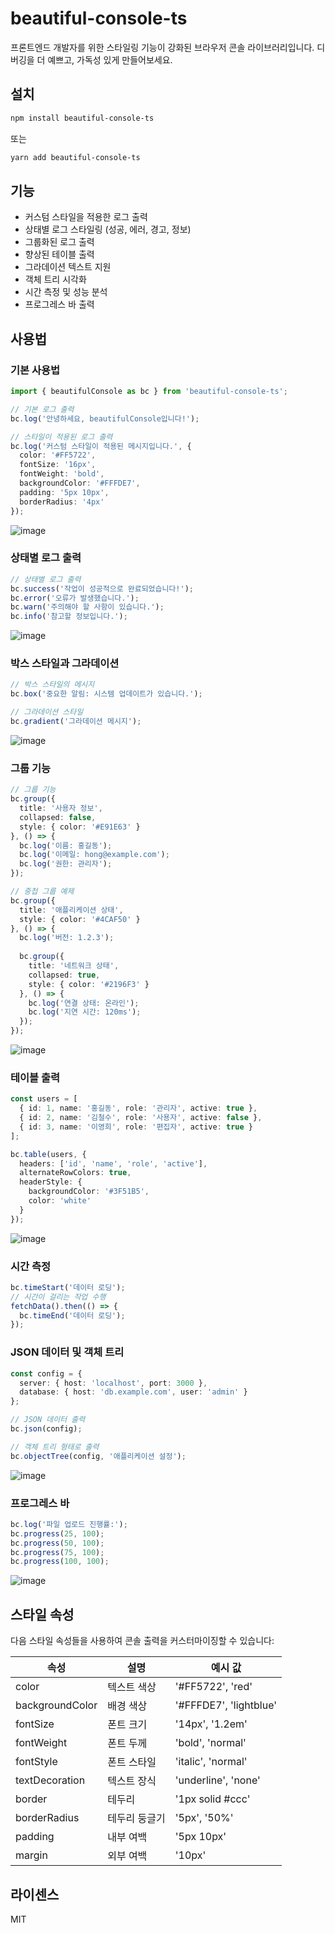 # beautiful-console-ts

프론트엔드 개발자를 위한 스타일링 기능이 강화된 브라우저 콘솔 라이브러리입니다. 디버깅을 더 예쁘고, 가독성 있게 만들어보세요.

## 설치

```bash
npm install beautiful-console-ts
```

또는

```bash
yarn add beautiful-console-ts
```

## 기능

- 커스텀 스타일을 적용한 로그 출력
- 상태별 로그 스타일링 (성공, 에러, 경고, 정보)
- 그룹화된 로그 출력
- 향상된 테이블 출력
- 그라데이션 텍스트 지원
- 객체 트리 시각화
- 시간 측정 및 성능 분석
- 프로그레스 바 출력

## 사용법

### 기본 사용법

```typescript
import { beautifulConsole as bc } from 'beautiful-console-ts';

// 기본 로그 출력
bc.log('안녕하세요, beautifulConsole입니다!');

// 스타일이 적용된 로그 출력
bc.log('커스텀 스타일이 적용된 메시지입니다.', {
  color: '#FF5722',
  fontSize: '16px',
  fontWeight: 'bold',
  backgroundColor: '#FFFDE7',
  padding: '5px 10px',
  borderRadius: '4px'
});
```
![image](https://github.com/user-attachments/assets/86fa87bc-650c-420e-a832-6947772b4b46)


### 상태별 로그 출력

```typescript
// 상태별 로그 출력
bc.success('작업이 성공적으로 완료되었습니다!');
bc.error('오류가 발생했습니다.');
bc.warn('주의해야 할 사항이 있습니다.');
bc.info('참고할 정보입니다.');
```
![image](https://github.com/user-attachments/assets/8af3c1c2-07d5-4aa5-877a-5d9f5b35e32c)

### 박스 스타일과 그라데이션

```typescript
// 박스 스타일의 메시지
bc.box('중요한 알림: 시스템 업데이트가 있습니다.');

// 그라데이션 스타일
bc.gradient('그라데이션 메시지');
```
![image](https://github.com/user-attachments/assets/d75db4d4-b188-4afb-8519-47f8ab6a3296)

### 그룹 기능

```typescript
// 그룹 기능
bc.group({
  title: '사용자 정보',
  collapsed: false,
  style: { color: '#E91E63' }
}, () => {
  bc.log('이름: 홍길동');
  bc.log('이메일: hong@example.com');
  bc.log('권한: 관리자');
});

// 중첩 그룹 예제
bc.group({
  title: '애플리케이션 상태',
  style: { color: '#4CAF50' }
}, () => {
  bc.log('버전: 1.2.3');
  
  bc.group({
    title: '네트워크 상태',
    collapsed: true,
    style: { color: '#2196F3' }
  }, () => {
    bc.log('연결 상태: 온라인');
    bc.log('지연 시간: 120ms');
  });
});
```
![image](https://github.com/user-attachments/assets/c2853de1-d320-42a3-b2d9-615cdc89f94d)

### 테이블 출력

```typescript
const users = [
  { id: 1, name: '홍길동', role: '관리자', active: true },
  { id: 2, name: '김철수', role: '사용자', active: false },
  { id: 3, name: '이영희', role: '편집자', active: true }
];

bc.table(users, {
  headers: ['id', 'name', 'role', 'active'],
  alternateRowColors: true,
  headerStyle: {
    backgroundColor: '#3F51B5',
    color: 'white'
  }
});
```
![image](https://github.com/user-attachments/assets/5354d343-b81f-434d-825c-6ef406be6524)

### 시간 측정

```typescript
bc.timeStart('데이터 로딩');
// 시간이 걸리는 작업 수행
fetchData().then(() => {
  bc.timeEnd('데이터 로딩');
});
```

### JSON 데이터 및 객체 트리

```typescript
const config = {
  server: { host: 'localhost', port: 3000 },
  database: { host: 'db.example.com', user: 'admin' }
};

// JSON 데이터 출력
bc.json(config);

// 객체 트리 형태로 출력
bc.objectTree(config, '애플리케이션 설정');
```
![image](https://github.com/user-attachments/assets/24ffbef8-2af3-453f-b485-26d1c4248f76)

### 프로그레스 바

```typescript
bc.log('파일 업로드 진행률:');
bc.progress(25, 100);
bc.progress(50, 100);
bc.progress(75, 100);
bc.progress(100, 100);
```
![image](https://github.com/user-attachments/assets/56ab1d28-0edc-4741-a1dc-be9a3b7fd94a)

## 스타일 속성

다음 스타일 속성들을 사용하여 콘솔 출력을 커스터마이징할 수 있습니다:

| 속성 | 설명 | 예시 값 |
|------|------|---------|
| color | 텍스트 색상 | '#FF5722', 'red' |
| backgroundColor | 배경 색상 | '#FFFDE7', 'lightblue' |
| fontSize | 폰트 크기 | '14px', '1.2em' |
| fontWeight | 폰트 두께 | 'bold', 'normal' |
| fontStyle | 폰트 스타일 | 'italic', 'normal' |
| textDecoration | 텍스트 장식 | 'underline', 'none' |
| border | 테두리 | '1px solid #ccc' |
| borderRadius | 테두리 둥글기 | '5px', '50%' |
| padding | 내부 여백 | '5px 10px' |
| margin | 외부 여백 | '10px' |

## 라이센스

MIT
